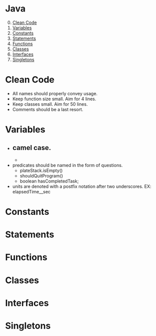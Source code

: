 # Java

0. [Clean Code](#cleancode)
1. [Variables](#variables)
2. [Constants](#constants)
3. [Statements](#statements)
4. [Functions](#functions)
5. [Classes](#classes)
6. [Interfaces](#interfaces)
7. [Singletons](#singletons)

# Clean Code
  - All names should properly convey usage.
  - Keep function size small. Aim for 4 lines.
  - Keep classes small. Aim for 50 lines.
  - Comments should be a last resort.

# Variables
  - camel case. 
    - 
    - 
  - predicates should be named in the form of questions. 
    - plateStack.isEmpty()
    - shouldQuitProgram()
    - boolean hasCompletedTask;
  - units are denoted with a postfix notation after two underscores. EX: elapsedTime__sec

# Constants

# Statements

# Functions

# Classes

# Interfaces

# Singletons
